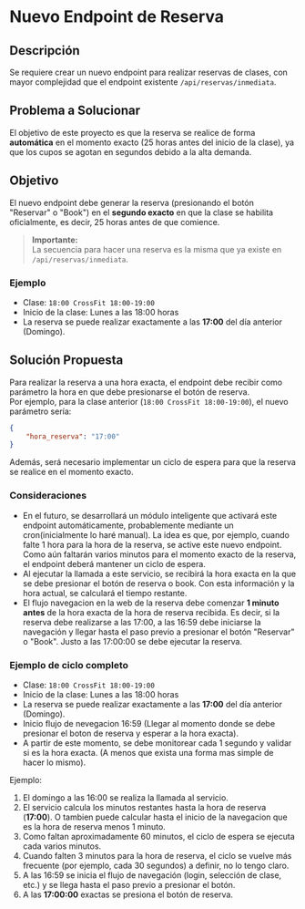# Nuevo Endpoint de Reserva

## Descripción

Se requiere crear un nuevo endpoint para realizar reservas de clases, con mayor complejidad que el endpoint existente `/api/reservas/inmediata`.

## Problema a Solucionar

El objetivo de este proyecto es que la reserva se realice de forma **automática** en el momento exacto (25 horas antes del inicio de la clase), ya que los cupos se agotan en segundos debido a la alta demanda.

## Objetivo

El nuevo endpoint debe generar la reserva (presionando el botón "Reservar" o "Book") en el **segundo exacto** en que la clase se habilita oficialmente, es decir, 25 horas antes de que comience.

> **Importante:**  
> La secuencia para hacer una reserva es la misma que ya existe en `/api/reservas/inmediata`.

### Ejemplo

- Clase: `18:00 CrossFit 18:00-19:00`
- Inicio de la clase: Lunes a las 18:00 horas
- La reserva se puede realizar exactamente a las **17:00** del día anterior (Domingo).

## Solución Propuesta

Para realizar la reserva a una hora exacta, el endpoint debe recibir como parámetro la hora en que debe presionarse el botón de reserva.  
Por ejemplo, para la clase anterior (`18:00 CrossFit 18:00-19:00`), el nuevo parámetro sería:

```json
{
    "hora_reserva": "17:00"
}
```

Además, será necesario implementar un ciclo de espera para que la reserva se realice en el momento exacto.

### Consideraciones

- En el futuro, se desarrollará un módulo inteligente que activará este endpoint automáticamente, probablemente mediante un cron(inicialmente lo haré manual). La idea es que, por ejemplo, cuando falte 1 hora para la hora de la reserva, se active este nuevo endpoint. Como aún faltarán varios minutos para el momento exacto de la reserva, el endpoint deberá mantener un ciclo de espera.
- Al ejecutar la llamada a este servicio, se recibirá la hora exacta en la que se debe presionar el botón de reserva o book. Con esta información y la hora actual, se calculará el tiempo restante.
- El flujo navegacion en la web de la reserva debe comenzar **1 minuto antes** de la hora exacta de la hora de reserva recibida. Es decir, si la reserva debe realizarse a las 17:00, a las 16:59 debe iniciarse la navegación y llegar hasta el paso previo a presionar el botón "Reservar" o "Book". Justo a las 17:00:00 se debe ejecutar la reserva.

### Ejemplo de ciclo completo

- Clase: `18:00 CrossFit 18:00-19:00`
- Inicio de la clase: Lunes a las 18:00 horas
- La reserva se puede realizar exactamente a las **17:00** del día anterior (Domingo).
- Inicio flujo de nevegacion 16:59 (Llegar al momento donde se debe presionar el boton de reserva y esperar a la hora exacta).
- A partir de este momento, se debe monitorear cada 1 segundo y validar si es la hora exacta. (A menos que exista una forma mas simple de hacer lo mismo).

Ejemplo:
  1. El domingo a las 16:00 se realiza la llamada al servicio.
  2. El servicio calcula los minutos restantes hasta la hora de reserva (**17:00**). O tambien puede calcular hasta el inicio de la navegacion que es la hora de reserva menos 1 minuto.
  3. Como faltan aproximadamente 60 minutos, el ciclo de espera se ejecuta cada varios minutos.
  4. Cuando falten 3 minutos para la hora de reserva, el ciclo se vuelve más frecuente (por ejemplo, cada 30 segundos) a definir, no lo tengo claro.
  5. A las 16:59 se inicia el flujo de navegación (login, selección de clase, etc.) y se llega hasta el paso previo a presionar el botón.
  6. A las **17:00:00** exactas se presiona el botón de reserva.



